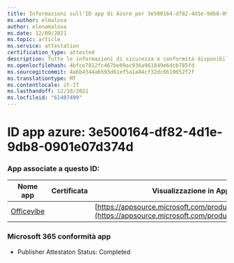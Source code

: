 ```yaml
---
title: Informazioni sull'ID app di Azure per 3e500164-df82-4d1e-9db8-0901e07d374d
ms.author: elmalova
author: elenamalova
ms.date: 12/09/2021
ms.topic: article
ms.service: attestation
certification_type: attested
description: Tutte le informazioni di sicurezza e conformità disponibili per 3e500164-df82-4d1e-9db8-0901e07d374d.
ms.openlocfilehash: 4bfce7812fc467be09ac936a961849e6dcb785fd
ms.sourcegitcommit: 4abb4344a6593d61ef5a1a84cf32dc6610652f2f
ms.translationtype: MT
ms.contentlocale: it-IT
ms.lasthandoff: 12/10/2021
ms.locfileid: "61407499"
---
```

# <a name="azure-app-id-3e500164-df82-4d1e-9db8-0901e07d374d"></a>ID app azure: 3e500164-df82-4d1e-9db8-0901e07d374d


### <a name="apps-associated-with-this-id"></a>App associate a questo ID:
| **Nome app** | **Certificata** | **Visualizzazione in AppSource** |
|--------------|---------------|-----------------------|
| [Officevibe](https://docs.microsoft.com/microsoft-365-app-certification/forward/WA200002508) |  | [https://appsource.microsoft.com/product/office/WA200002508](https://appsource.microsoft.com/product/office/WA200002508) |

### <a name="microsoft-365-app-compliance-status"></a>Microsoft 365 conformità app
- Publisher Attestaton Status: Completed
